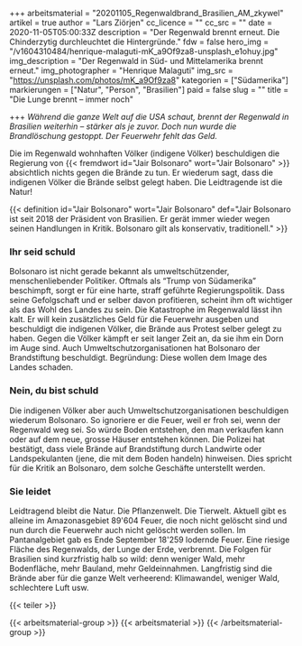 +++
arbeitsmaterial = "20201105_Regenwaldbrand_Brasilien_AM_zkywel"
artikel = true
author = "Lars Ziörjen"
cc_licence = ""
cc_src = ""
date = 2020-11-05T05:00:33Z
description = "Der Regenwald brennt erneut. Die Chinderzytig durchleuchtet die Hintergründe."
fdw = false
hero_img = "/v1604310484/henrique-malaguti-mK_a9Of9za8-unsplash_e1ohuy.jpg"
img_description = "Der Regenwald in Süd- und Mittelamerika brennt erneut."
img_photographer = "Henrique Malaguti"
img_src = "https://unsplash.com/photos/mK_a9Of9za8"
kategorien = ["Südamerika"]
markierungen = ["Natur", "Person", "Brasilien"]
paid = false
slug = ""
title = "Die Lunge brennt – immer noch"

+++
_Während die ganze Welt auf die USA schaut, brennt der Regenwald in Brasilien weiterhin – stärker als je zuvor. Doch nun wurde die Brandlöschung gestoppt. Der Feuerwehr fehlt das Geld._

Die im Regenwald wohnhaften Völker (indigene Völker) beschuldigen die Regierung von {{< fremdwort id="Jair Bolsonaro" wort="Jair Bolsonaro" >}} absichtlich nichts gegen die Brände zu tun. Er wiederum sagt, dass die indigenen Völker die Brände selbst gelegt haben. Die Leidtragende ist die Natur!

{{< definition id="Jair Bolsonaro" wort="Jair Bolsonaro" def="Jair Bolsonaro ist seit 2018 der Präsident von Brasilien. Er gerät immer wieder wegen seinen Handlungen in Kritik. Bolsonaro gilt als konservativ, traditionell." >}}

### Ihr seid schuld

Bolsonaro ist nicht gerade bekannt als umweltschützender, menschenliebender Politiker. Oftmals als “Trump von Südamerika” beschimpft, sorgt er für eine harte, straff geführte Regierungspolitik. Dass seine Gefolgschaft und er selber davon profitieren, scheint ihm oft wichtiger als das Wohl des Landes zu sein. Die Katastrophe im Regenwald lässt ihn kalt. Er will kein zusätzliches Geld für die Feuerwehr ausgeben und beschuldigt die indigenen Völker, die Brände aus Protest selber gelegt zu haben. Gegen die Völker kämpft er seit langer Zeit an, da sie ihm ein Dorn im Auge sind. Auch Umweltschutzorganisationen hat Bolsonaro der Brandstiftung beschuldigt. Begründung: Diese wollen dem Image des Landes schaden.

### Nein, du bist schuld

Die indigenen Völker aber auch Umweltschutzorganisationen beschuldigen wiederum Bolsonaro. So ignoriere er die Feuer, weil er froh sei, wenn der Regenwald weg sei. So würde Boden entstehen, den man verkaufen kann oder auf dem neue, grosse Häuser entstehen können. Die Polizei hat bestätigt, dass viele Brände auf Brandstiftung durch Landwirte oder Landspekulanten (jene, die mit dem Boden handeln) hinweisen. Dies spricht für die Kritik an Bolsonaro, dem solche Geschäfte unterstellt werden.

### Sie leidet

Leidtragend bleibt die Natur. Die Pflanzenwelt. Die Tierwelt. Aktuell gibt es alleine im Amazonasgebiet 89'604 Feuer, die noch nicht gelöscht sind und nun durch die Feuerwehr auch nicht gelöscht werden sollen. Im Pantanalgebiet gab es Ende September 18'259 lodernde Feuer. Eine riesige Fläche des Regenwalds, der Lunge der Erde, verbrennt. Die Folgen für Brasilien sind kurzfristig halb so wild: denn weniger Wald, mehr Bodenfläche, mehr Bauland, mehr Geldeinnahmen. Langfristig sind die Brände aber für die ganze Welt verheerend: Klimawandel, weniger Wald, schlechtere Luft usw.

{{< teiler >}}

{{< arbeitsmaterial-group >}}
{{< arbeitsmaterial >}}
{{< /arbeitsmaterial-group >}}